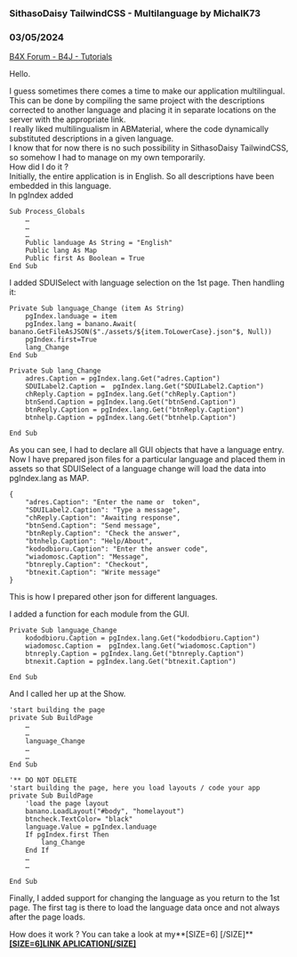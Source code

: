 ### SithasoDaisy TailwindCSS - Multilanguage by MichalK73
### 03/05/2024
[B4X Forum - B4J - Tutorials](https://www.b4x.com/android/forum/threads/159675/)

Hello.  
  
I guess sometimes there comes a time to make our application multilingual. This can be done by compiling the same project with the descriptions corrected to another language and placing it in separate locations on the server with the appropriate link.  
I really liked multilingualism in ABMaterial, where the code dynamically substituted descriptions in a given language.  
I know that for now there is no such possibility in SithasoDaisy TailwindCSS, so somehow I had to manage on my own temporarily.  
How did I do it ?  
Initially, the entire application is in English. So all descriptions have been embedded in this language.  
In pgIndex added  
  

```B4X
Sub Process_Globals  
    …  
    …  
    …  
    Public landuage As String = "English"  
    Public lang As Map  
    Public first As Boolean = True  
End Sub
```

  
  
I added SDUISelect with language selection on the 1st page. Then handling it:  

```B4X
Private Sub language_Change (item As String)  
    pgIndex.landuage = item  
    pgIndex.lang = banano.Await( banano.GetFileAsJSON($"./assets/${item.ToLowerCase}.json"$, Null))  
    pgIndex.first=True  
    lang_Change  
End Sub  
  
Private Sub lang_Change  
    adres.Caption = pgIndex.lang.Get("adres.Caption")  
    SDUILabel2.Caption =  pgIndex.lang.Get("SDUILabel2.Caption")  
    chReply.Caption = pgIndex.lang.Get("chReply.Caption")  
    btnSend.Caption = pgIndex.lang.Get("btnSend.Caption")  
    btnReply.Caption = pgIndex.lang.Get("btnReply.Caption")  
    btnhelp.Caption = pgIndex.lang.Get("btnhelp.Caption")  
      
End Sub
```

  
  
As you can see, I had to declare all GUI objects that have a language entry.  
Now I have prepared json files for a particular language and placed them in assets so that SDUISelect of a language change will load the data into pgIndex.lang as MAP.  

```B4X
{  
    "adres.Caption": "Enter the name or  token",  
    "SDUILabel2.Caption": "Type a message",  
    "chReply.Caption": "Awaiting response",  
    "btnSend.Caption": "Send message",  
    "btnReply.Caption": "Check the answer",  
    "btnhelp.Caption": "Help/About",  
    "kododbioru.Caption": "Enter the answer code",  
    "wiadomosc.Caption": "Message",  
    "btnreply.Caption": "Checkout",  
    "btnexit.Caption": "Write message"  
}
```

  
This is how I prepared other json for different languages.  
  
I added a function for each module from the GUI.  

```B4X
Private Sub language_Change  
    kododbioru.Caption = pgIndex.lang.Get("kododbioru.Caption")  
    wiadomosc.Caption =  pgIndex.lang.Get("wiadomosc.Caption")  
    btnreply.Caption = pgIndex.lang.Get("btnreply.Caption")  
    btnexit.Caption = pgIndex.lang.Get("btnexit.Caption")  
  
End Sub
```

  
And I called her up at the Show.  

```B4X
'start building the page  
private Sub BuildPage  
    …  
    …  
    language_Change  
    …  
    …  
End Sub
```

  
  
  

```B4X
'** DO NOT DELETE  
'start building the page, here you load layouts / code your app  
private Sub BuildPage  
    'load the page layout  
    banano.LoadLayout("#body", "homelayout")  
    btncheck.TextColor= "black"  
    language.Value = pgIndex.landuage  
    If pgIndex.first Then  
        lang_Change  
    End If  
    …  
    …  
  
End Sub
```

  
Finally, I added support for changing the language as you return to the 1st page. The first tag is there to load the language data once and not always after the page loads.  
  
How does it work ? You can take a look at my**[SIZE=6] [/SIZE]**[**[SIZE=6]LINK APLICATION[/SIZE]**](https://121212.best)